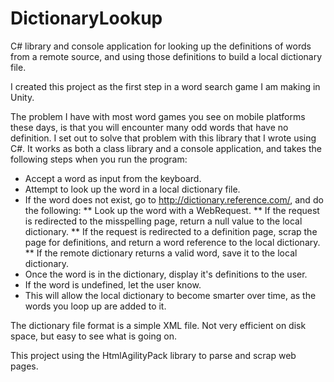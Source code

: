 # DictionaryLookup
C# library and console application for looking up the definitions of words from a remote source, and using those definitions to build a local dictionary file.

I created this project as the first step in a word search game I am making in Unity.

The problem I have with most word games you see on mobile platforms these days, is that you will encounter many odd words that have no definition.  I set out to solve that problem with this library that I wrote using C#.  It works as both a class library and a console application, and takes the following steps when you run the program:
* Accept a word as input from the keyboard.
* Attempt to look up the word in a local dictionary file.
* If the word does not exist, go to http://dictionary.reference.com/, and do the following:
** Look up the word with a WebRequest.
** If the request is redirected to the misspelling page, return a null value to the local dictionary.
** If the request is redirected to a definition page, scrap the page for definitions, and return a word reference to the local dictionary.
** If the remote dictionary returns a valid word, save it to the local dictionary.
* Once the word is in the dictionary, display it's definitions to the user.
* If the word is undefined, let the user know.
* This will allow the local dictionary to become smarter over time, as the words you loop up are added to it.

The dictionary file format is a simple XML file.  Not very efficient on disk space, but easy to see what is going on.

This project using the HtmlAgilityPack library to parse and scrap web pages.
